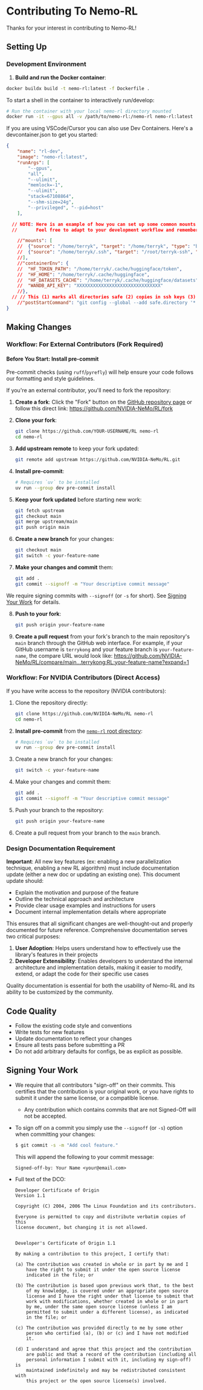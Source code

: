 # Contributing To Nemo-RL

Thanks for your interest in contributing to Nemo-RL!

## Setting Up

### Development Environment

1. **Build and run the Docker container**:
```sh
docker buildx build -t nemo-rl:latest -f Dockerfile .
```

To start a shell in the container to interactively run/develop:
```sh
# Run the container with your local nemo-rl directory mounted
docker run -it --gpus all -v /path/to/nemo-rl:/nemo-rl nemo-rl:latest
```

If you are using VSCode/Cursor you can also use Dev Containers. Here's a devcontainer.json to get you started:
```json
{
	"name": "rl-dev",
	"image": "nemo-rl:latest",
	"runArgs": [
		"--gpus",
		"all",
		"--ulimit",
		"memlock=-1",
		"--ulimit",
		"stack=67108864",
		"--shm-size=24g",
		"--privileged", "--pid=host"
	],

  // NOTE: Here is an example of how you can set up some common mounts, environment variables, and set up your shell.
  //       Feel free to adapt to your development workflow and remember to replace the user `terryk` with your username.

	//"mounts": [
	//	{"source": "/home/terryk", "target": "/home/terryk", "type": "bind"},
	//	{"source": "/home/terryk/.ssh", "target": "/root/terryk-ssh", "type": "bind"}
	//],
	//"containerEnv": {
	//	"HF_TOKEN_PATH": "/home/terryk/.cache/huggingface/token",
	//	"HF_HOME": "/home/terryk/.cache/huggingface",
	//	"HF_DATASETS_CACHE": "/home/terryk/.cache/huggingface/datasets",
	//	"WANDB_API_KEY": "XXXXXXXXXXXXXXXXXXXXXXXXXXXXXXX"
	//},
  // // This (1) marks all directories safe (2) copies in ssh keys (3) sources user's bashrc file
	//"postStartCommand": "git config --global --add safe.directory '*' && cp -r /root/terryk-ssh/* /root/.ssh/ && source /home/terryk/.bashrc"
}
```

## Making Changes

### Workflow: For External Contributors (Fork Required)

#### Before You Start: Install pre-commit

Pre-commit checks (using `ruff`/`pyrefly`) will help ensure your code follows our formatting and style guidelines.

If you're an external contributor, you'll need to fork the repository:

1. **Create a fork**: Click the "Fork" button on the [GitHub repository page](https://github.com/NVIDIA-NeMo/RL) or follow this direct link: https://github.com/NVIDIA-NeMo/RL/fork

2. **Clone your fork**:
   ```bash
   git clone https://github.com/YOUR-USERNAME/RL nemo-rl
   cd nemo-rl
   ```

3. **Add upstream remote** to keep your fork updated:
   ```bash
   git remote add upstream https://github.com/NVIDIA-NeMo/RL.git
   ```

4. **Install pre-commit**:
   ```bash
   # Requires `uv` to be installed
   uv run --group dev pre-commit install
   ```

5. **Keep your fork updated** before starting new work:
   ```bash
   git fetch upstream
   git checkout main
   git merge upstream/main
   git push origin main
   ```

6. **Create a new branch** for your changes:
   ```bash
   git checkout main
   git switch -c your-feature-name
   ```

7. **Make your changes and commit** them:
   ```bash
   git add .
   git commit --signoff -m "Your descriptive commit message"
   ```

We require signing commits with `--signoff` (or `-s` for short). See [Signing Your Work](#signing-your-work) for details.

8. **Push to your fork**:
   ```bash
   git push origin your-feature-name
   ```

9. **Create a pull request** from your fork's branch to the main repository's `main` branch through the GitHub web interface. For example, if your GitHub username is `terrykong` and your feature branch is `your-feature-name`, the compare URL would look like: https://github.com/NVIDIA-NeMo/RL/compare/main...terrykong:RL:your-feature-name?expand=1

### Workflow: For NVIDIA Contributors (Direct Access)

If you have write access to the repository (NVIDIA contributors):

1. Clone the repository directly:
   ```bash
   git clone https://github.com/NVIDIA-NeMo/RL nemo-rl
   cd nemo-rl
   ```

2. **Install pre-commit** from the [`nemo-rl` root directory](.):
   ```bash
   # Requires `uv` to be installed
   uv run --group dev pre-commit install
   ```

3. Create a new branch for your changes:
   ```bash
   git switch -c your-feature-name
   ```

4. Make your changes and commit them:
   ```bash
   git add .
   git commit --signoff -m "Your descriptive commit message"
   ```

5. Push your branch to the repository:
   ```bash
   git push origin your-feature-name
   ```

6. Create a pull request from your branch to the `main` branch.

### Design Documentation Requirement

**Important**: All new key features (ex: enabling a new parallelization technique, enabling a new RL algorithm) must include documentation update (either a new doc or updating an existing one). This document update should:

- Explain the motivation and purpose of the feature
- Outline the technical approach and architecture
- Provide clear usage examples and instructions for users
- Document internal implementation details where appropriate

This ensures that all significant changes are well-thought-out and properly documented for future reference. Comprehensive documentation serves two critical purposes:

1. **User Adoption**: Helps users understand how to effectively use the library's features in their projects
2. **Developer Extensibility**: Enables developers to understand the internal architecture and implementation details, making it easier to modify, extend, or adapt the code for their specific use cases

Quality documentation is essential for both the usability of Nemo-RL and its ability to be customized by the community.

## Code Quality

- Follow the existing code style and conventions
- Write tests for new features
- Update documentation to reflect your changes
- Ensure all tests pass before submitting a PR
- Do not add arbitrary defaults for configs, be as explicit as possible.


## Signing Your Work

* We require that all contributors "sign-off" on their commits. This certifies that the contribution is your original work, or you have rights to submit it under the same license, or a compatible license.

  * Any contribution which contains commits that are not Signed-Off will not be accepted.

* To sign off on a commit you simply use the `--signoff` (or `-s`) option when committing your changes:
  ```bash
  $ git commit -s -m "Add cool feature."
  ```
  This will append the following to your commit message:
  ```
  Signed-off-by: Your Name <your@email.com>
  ```

* Full text of the DCO:

  ```
  Developer Certificate of Origin
  Version 1.1

  Copyright (C) 2004, 2006 The Linux Foundation and its contributors.

  Everyone is permitted to copy and distribute verbatim copies of this
  license document, but changing it is not allowed.


  Developer's Certificate of Origin 1.1

  By making a contribution to this project, I certify that:

  (a) The contribution was created in whole or in part by me and I
      have the right to submit it under the open source license
      indicated in the file; or

  (b) The contribution is based upon previous work that, to the best
      of my knowledge, is covered under an appropriate open source
      license and I have the right under that license to submit that
      work with modifications, whether created in whole or in part
      by me, under the same open source license (unless I am
      permitted to submit under a different license), as indicated
      in the file; or

  (c) The contribution was provided directly to me by some other
      person who certified (a), (b) or (c) and I have not modified
      it.

  (d) I understand and agree that this project and the contribution
      are public and that a record of the contribution (including all
      personal information I submit with it, including my sign-off) is
      maintained indefinitely and may be redistributed consistent with
      this project or the open source license(s) involved.
  ```
